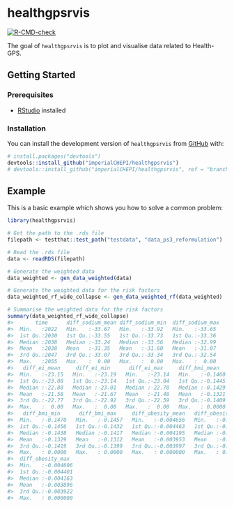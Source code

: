 
<!-- README.md is generated from README.Rmd. Please edit that file -->

# healthgpsrvis

<!-- badges: start -->

[![R-CMD-check](https://github.com/imperialCHEPI/healthgpsrvis/actions/workflows/R-CMD-check.yaml/badge.svg)](https://github.com/imperialCHEPI/healthgpsrvis/actions/workflows/R-CMD-check.yaml)
<!-- badges: end -->

The goal of `healthgpsrvis` is to plot and visualise data related to
Health-GPS.

## Getting Started

### Prerequisites

- [RStudio](https://posit.co/download/rstudio-desktop/) installed
  <!-- - [renv](https://rstudio.github.io/renv/) installed -->

### Installation

You can install the development version of `healthgpsrvis` from
[GitHub](https://github.com/) with:

``` r
# install.packages("devtools")
devtools::install_github("imperialCHEPI/healthgpsrvis")
# devtools::install_github("imperialCHEPI/healthgpsrvis", ref = "branch-name")
```

## Example

This is a basic example which shows you how to solve a common problem:

``` r
library(healthgpsrvis)

# Get the path to the .rds file
filepath <- testthat::test_path("testdata", "data_ps3_reformulation")

# Read the .rds file
data <- readRDS(filepath)

# Generate the weighted data
data_weighted <- gen_data_weighted(data)

# Generate the weighted data for the risk factors
data_weighted_rf_wide_collapse <- gen_data_weighted_rf(data_weighted)

# Summarise the weighted data for the risk factors
summary(data_weighted_rf_wide_collapse)
#>       time      diff_sodium_mean diff_sodium_min  diff_sodium_max 
#>  Min.   :2022   Min.   :-33.67   Min.   :-33.92   Min.   :-33.65  
#>  1st Qu.:2030   1st Qu.:-33.55   1st Qu.:-33.73   1st Qu.:-33.36  
#>  Median :2038   Median :-33.24   Median :-33.56   Median :-32.99  
#>  Mean   :2038   Mean   :-31.35   Mean   :-31.60   Mean   :-31.07  
#>  3rd Qu.:2047   3rd Qu.:-33.07   3rd Qu.:-33.34   3rd Qu.:-32.54  
#>  Max.   :2055   Max.   :  0.00   Max.   :  0.00   Max.   :  0.00  
#>   diff_ei_mean     diff_ei_min      diff_ei_max     diff_bmi_mean    
#>  Min.   :-23.15   Min.   :-23.19   Min.   :-23.14   Min.   :-0.1460  
#>  1st Qu.:-23.08   1st Qu.:-23.14   1st Qu.:-23.04   1st Qu.:-0.1445  
#>  Median :-22.88   Median :-23.01   Median :-22.78   Median :-0.1429  
#>  Mean   :-21.58   Mean   :-21.67   Mean   :-21.48   Mean   :-0.1321  
#>  3rd Qu.:-22.77   3rd Qu.:-22.92   3rd Qu.:-22.59   3rd Qu.:-0.1409  
#>  Max.   :  0.00   Max.   :  0.00   Max.   :  0.00   Max.   : 0.0000  
#>   diff_bmi_min      diff_bmi_max     diff_obesity_mean   diff_obesity_min   
#>  Min.   :-0.1470   Min.   :-0.1457   Min.   :-0.004656   Min.   :-0.004688  
#>  1st Qu.:-0.1456   1st Qu.:-0.1432   1st Qu.:-0.004463   1st Qu.:-0.004518  
#>  Median :-0.1438   Median :-0.1417   Median :-0.004195   Median :-0.004245  
#>  Mean   :-0.1329   Mean   :-0.1312   Mean   :-0.003953   Mean   :-0.004009  
#>  3rd Qu.:-0.1419   3rd Qu.:-0.1399   3rd Qu.:-0.003997   3rd Qu.:-0.004048  
#>  Max.   : 0.0000   Max.   : 0.0000   Max.   : 0.000000   Max.   : 0.000000  
#>  diff_obesity_max   
#>  Min.   :-0.004606  
#>  1st Qu.:-0.004401  
#>  Median :-0.004163  
#>  Mean   :-0.003896  
#>  3rd Qu.:-0.003922  
#>  Max.   : 0.000000
```

<!--
### Cloning the Repository
&#10;```bash
git clone https://github.com/imperialCHEPI/healthgps-plots.git
cd healthgps-plots
```
&#10;### Setting Up the Project Environment with renv
&#10;1. Activate the renv environment:
```bash
Rscript -e 'renv::activate()'
```
&#10;2. Install project dependencies:
```bash
Rscript -e 'renv::restore()'
```
&#10;### Running the Script
You can now run the visualisation script using:
```bash
Rscript Visualisation.R path/to/HealthGPS_Result_S1.csv path/to/HealthGPS_Result_S2.csv path/to/HealthGPS_Result_S4.csv path/to/HealthGPS_Result_S5.csv
```
&#10;### Updating Dependencies
If you make changes to the project dependencies or want to ensure you have the latest versions, you can update the renv.lock file:
```bash
Rscript -e 'renv::snapshot()'
```
&#10;### Deactivating the renv Environment
After you are done using the project, you can deactivate the renv environment:
```bash
Rscript -e 'renv::deactivate()'
```
-->
